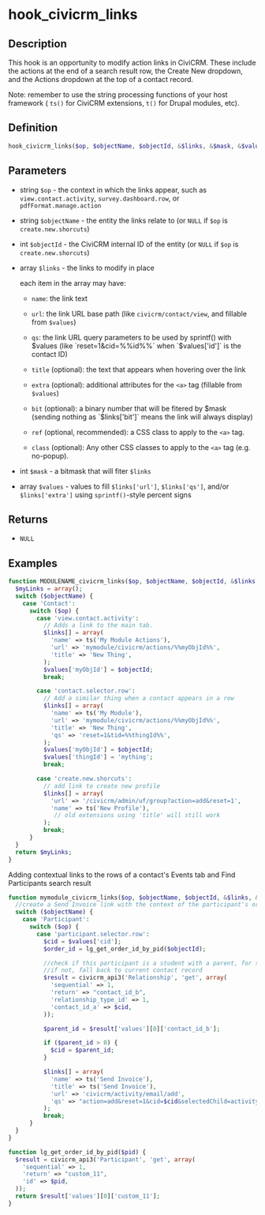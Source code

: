 # hook_civicrm_links

## Description

This hook is an opportunity to modify action links in CiviCRM.  These
include the actions at the end of a search result row, the Create New
dropdown, and the Actions dropdown at the top of a contact record.

Note: remember to use the string processing functions of your host
framework ( `ts()` for CiviCRM extensions, `t()` for Drupal modules, etc).

## Definition

```php
hook_civicrm_links($op, $objectName, $objectId, &$links, &$mask, &$values)
```

##  Parameters

-   string `$op` - the context in which the links appear, such as
    `view.contact.activity`, `survey.dashboard.row`, or
    `pdfFormat.manage.action`

-   string `$objectName` - the entity the links relate to (or `NULL` if `$op` is
    `create.new.shorcuts`)

-   int `$objectId` - the CiviCRM internal ID of the entity (or `NULL` if `$op`
    is `create.new.shorcuts`)

-   array `$links` - the links to modify in place

    each item in the array may have:

    -   `name`: the link text

    -   `url`: the link URL base path (like `civicrm/contact/view`, and
        fillable from `$values`)

    -   `qs`: the link URL query parameters to be used by sprintf() with
        $values (like `reset=1&cid=%%id%%` when `$values['id']` is the
        contact ID)

    -   `title` (optional): the text that appears when hovering over the
        link

    -   `extra` (optional): additional attributes for the `<a>` tag
        (fillable from `$values`)

    -   `bit` (optional): a binary number that will be fitered by $mask
        (sending nothing as `$links['bit']` means the link will always
        display)

    -   `ref` (optional, recommended): a CSS class to apply to the `<a>`
        tag.

    -   `class` (optional): Any other CSS classes to apply to the `<a>`
        tag (e.g. no-popup).

-   int `$mask` - a bitmask that will fiter `$links`

-   array `$values` - values to fill `$links['url']`, `$links['qs']`, and/or
    `$links['extra']` using `sprintf()`-style percent signs

## Returns

-   `NULL`

## Examples

```php
function MODULENAME_civicrm_links($op, $objectName, $objectId, &$links, &$mask, &$values) {
  $myLinks = array();
  switch ($objectName) {
    case 'Contact':
      switch ($op) {
        case 'view.contact.activity':
          // Adds a link to the main tab.
          $links[] = array(
            'name' => ts('My Module Actions'),
            'url' => 'mymodule/civicrm/actions/%%myObjId%%',
            'title' => 'New Thing',
          );
          $values['myObjId'] = $objectId;
          break;

        case 'contact.selector.row':
          // Add a similar thing when a contact appears in a row
          $links[] = array(
            'name' => ts('My Module'),
            'url' => 'mymodule/civicrm/actions/%%myObjId%%',
            'title' => 'New Thing',
            'qs' => 'reset=1&tid=%%thingId%%',
          );
          $values['myObjId'] = $objectId;
          $values['thingId'] = 'mything';
          break;

        case 'create.new.shorcuts':
          // add link to create new profile
          $links[] = array(
            'url' => '/civicrm/admin/uf/group?action=add&reset=1',
            'name' => ts('New Profile'),
             // old extensions using 'title' will still work
          );
          break;
      }
  }
  return $myLinks;
}
```

Adding contextual links to the rows of a contact's Events tab and Find
Participants search result

```php
function mymodule_civicrm_links($op, $objectName, $objectId, &$links, &$mask, &$values) {
  //create a Send Invoice link with the context of the participant's order ID (a custom participant field)
  switch ($objectName) {
    case 'Participant':
      switch ($op) {
        case 'participant.selector.row':
          $cid = $values['cid'];
          $order_id = lg_get_order_id_by_pid($objectId);

          //check if this participant is a student with a parent, for saving the email.
          //if not, fall back to current contact record
          $result = civicrm_api3('Relationship', 'get', array(
            'sequential' => 1,
            'return' => "contact_id_b",
            'relationship_type_id' => 1,
            'contact_id_a' => $cid,
          ));

          $parent_id = $result['values'][0]['contact_id_b'];

          if ($parent_id > 0) {
            $cid = $parent_id;
          }

          $links[] = array(
            'name' => ts('Send Invoice'),
            'title' => ts('Send Invoice'),
            'url' => 'civicrm/activity/email/add',
            'qs' => "action=add&reset=1&cid=$cid&selectedChild=activity&atype=3&order_id=$order_id",
          );
          break;
      }
  }
}

function lg_get_order_id_by_pid($pid) {
  $result = civicrm_api3('Participant', 'get', array(
    'sequential' => 1,
    'return' => "custom_11",
    'id' => $pid,
  ));
  return $result['values'][0]['custom_11'];
}
```
